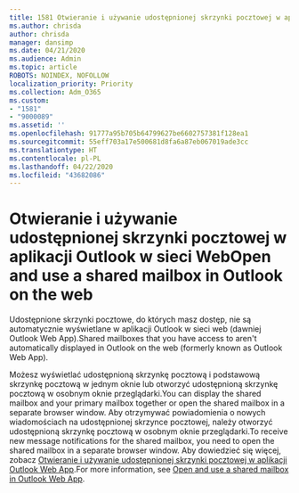 ```yaml
---
title: 1581 Otwieranie i używanie udostępnionej skrzynki pocztowej w aplikacji Outlook w sieci Web
ms.author: chrisda
author: chrisda
manager: dansimp
ms.date: 04/21/2020
ms.audience: Admin
ms.topic: article
ROBOTS: NOINDEX, NOFOLLOW
localization_priority: Priority
ms.collection: Adm_O365
ms.custom:
- "1581"
- "9000089"
ms.assetid: ''
ms.openlocfilehash: 91777a95b705b64799627be6602757381f128ea1
ms.sourcegitcommit: 55eff703a17e500681d8fa6a87eb067019ade3cc
ms.translationtype: HT
ms.contentlocale: pl-PL
ms.lasthandoff: 04/22/2020
ms.locfileid: "43682086"
---
```

# <a name="open-and-use-a-shared-mailbox-in-outlook-on-the-web"></a><span data-ttu-id="61863-102">Otwieranie i używanie udostępnionej skrzynki pocztowej w aplikacji Outlook w sieci Web</span><span class="sxs-lookup"><span data-stu-id="61863-102">Open and use a shared mailbox in Outlook on the web</span></span>

<span data-ttu-id="61863-103">Udostępnione skrzynki pocztowe, do których masz dostęp, nie są automatycznie wyświetlane w aplikacji Outlook w sieci web (dawniej Outlook Web App).</span><span class="sxs-lookup"><span data-stu-id="61863-103">Shared mailboxes that you have access to aren't automatically displayed in Outlook on the web (formerly known as Outlook Web App).</span></span>

<span data-ttu-id="61863-104">Możesz wyświetlać udostępnioną skrzynkę pocztową i podstawową skrzynkę pocztową w jednym oknie lub otworzyć udostępnioną skrzynkę pocztową w osobnym oknie przeglądarki.</span><span class="sxs-lookup"><span data-stu-id="61863-104">You can display the shared mailbox and your primary mailbox together or open the shared mailbox in a separate browser window.</span></span> <span data-ttu-id="61863-105">Aby otrzymywać powiadomienia o nowych wiadomościach na udostępnionej skrzynce pocztowej, należy otworzyć udostępnioną skrzynkę pocztową w osobnym oknie przeglądarki.</span><span class="sxs-lookup"><span data-stu-id="61863-105">To receive new message notifications for the shared mailbox, you need to open the shared mailbox in a separate browser window.</span></span> <span data-ttu-id="61863-106">Aby dowiedzieć się więcej, zobacz [Otwieranie i używanie udostępnionej skrzynki pocztowej w aplikacji Outlook Web App](https://support.office.com/article/Add-a-shared-mailbox-to-Outlook-on-the-web-98b5a90d-4e38-415d-a030-f09a4cd28207).</span><span class="sxs-lookup"><span data-stu-id="61863-106">For more information, see [Open and use a shared mailbox in Outlook Web App](https://support.office.com/article/Add-a-shared-mailbox-to-Outlook-on-the-web-98b5a90d-4e38-415d-a030-f09a4cd28207).</span></span>
